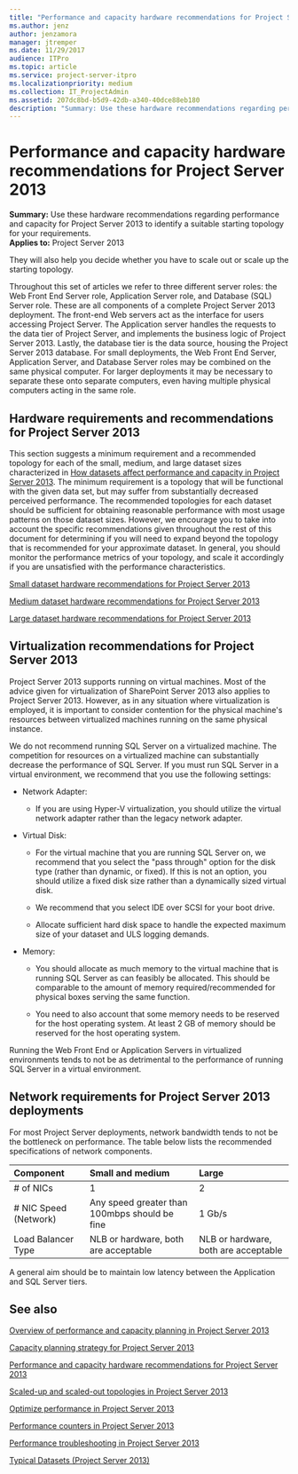 ```yaml
---
title: "Performance and capacity hardware recommendations for Project Server 2013"
ms.author: jenz
author: jenzamora
manager: jtremper
ms.date: 11/29/2017
audience: ITPro
ms.topic: article
ms.service: project-server-itpro
ms.localizationpriority: medium
ms.collection: IT_ProjectAdmin
ms.assetid: 207dc8bd-b5d9-42db-a340-40dce88eb180
description: "Summary: Use these hardware recommendations regarding performance and capacity for Project Server 2013 to identify a suitable starting topology for your requirements."
---
```


# Performance and capacity hardware recommendations for Project Server 2013
 
 **Summary:** Use these hardware recommendations regarding performance and capacity for Project Server 2013 to identify a suitable starting topology for your requirements.<br/>
**Applies to:** Project Server 2013
  
They will also help you decide whether you have to scale out or scale up the starting topology.
  
Throughout this set of articles we refer to three different server roles: the Web Front End Server role, Application Server role, and Database (SQL) Server role. These are all components of a complete Project Server 2013 deployment. The front-end Web servers act as the interface for users accessing Project Server. The Application server handles the requests to the data tier of Project Server, and implements the business logic of Project Server 2013. Lastly, the database tier is the data source, housing the Project Server 2013 database. For small deployments, the Web Front End Server, Application Server, and Database Server roles may be combined on the same physical computer. For larger deployments it may be necessary to separate these onto separate computers, even having multiple physical computers acting in the same role.
  
## Hardware requirements and recommendations for Project Server 2013

This section suggests a minimum requirement and a recommended topology for each of the small, medium, and large dataset sizes characterized in [How datasets affect performance and capacity in Project Server 2013](how-datasets-affect-performance-and-capacity-in-project-server-2013.md). The minimum requirement is a topology that will be functional with the given data set, but may suffer from substantially decreased perceived performance. The recommended topologies for each dataset should be sufficient for obtaining reasonable performance with most usage patterns on those dataset sizes. However, we encourage you to take into account the specific recommendations given throughout the rest of this document for determining if you will need to expand beyond the topology that is recommended for your approximate dataset. In general, you should monitor the performance metrics of your topology, and scale it accordingly if you are unsatisfied with the performance characteristics. 
  
[Small dataset hardware recommendations for Project Server 2013](small-dataset-hardware-recommendations-for-project-server-2013.md)
  
[Medium dataset hardware recommendations for Project Server 2013](medium-dataset-hardware-recommendations-for-project-server-2013.md)
  
[Large dataset hardware recommendations for Project Server 2013](large-dataset-hardware-recommendations-for-project-server-2013.md)
  
## Virtualization recommendations for Project Server 2013

Project Server 2013 supports running on virtual machines. Most of the advice given for virtualization of SharePoint Server 2013 also applies to Project Server 2013. However, as in any situation where virtualization is employed, it is important to consider contention for the physical machine's resources between virtualized machines running on the same physical instance.
  
We do not recommend running SQL Server on a virtualized machine. The competition for resources on a virtualized machine can substantially decrease the performance of SQL Server. If you must run SQL Server in a virtual environment, we recommend that you use the following settings:
  
- Network Adapter:
    
  - If you are using Hyper-V virtualization, you should utilize the virtual network adapter rather than the legacy network adapter.
    
- Virtual Disk: 
    
  - For the virtual machine that you are running SQL Server on, we recommend that you select the "pass through" option for the disk type (rather than dynamic, or fixed). If this is not an option, you should utilize a fixed disk size rather than a dynamically sized virtual disk.
    
  - We recommend that you select IDE over SCSI for your boot drive.
    
  - Allocate sufficient hard disk space to handle the expected maximum size of your dataset and ULS logging demands.
    
- Memory:
    
  - You should allocate as much memory to the virtual machine that is running SQL Server as can feasibly be allocated. This should be comparable to the amount of memory required/recommended for physical boxes serving the same function.
    
  - You need to also account that some memory needs to be reserved for the host operating system. At least 2 GB of memory should be reserved for the host operating system. 
    
Running the Web Front End or Application Servers in virtualized environments tends to not be as detrimental to the performance of running SQL Server in a virtual environment. 
  
## Network requirements for Project Server 2013 deployments

For most Project Server deployments, network bandwidth tends to not be the bottleneck on performance. The table below lists the recommended specifications of network components.
  
|**Component**|**Small and medium**|**Large**|
|:-----|:-----|:-----|
|# of NICs  <br/> |1  <br/> |2  <br/> |
|# NIC Speed (Network)  <br/> |Any speed greater than 100mbps should be fine  <br/> |1 Gb/s  <br/> |
|Load Balancer Type  <br/> |NLB or hardware, both are acceptable  <br/> |NLB or hardware, both are acceptable  <br/> |
   
A general aim should be to maintain low latency between the Application and SQL Server tiers.
  
## See also

[Overview of performance and capacity planning in Project Server 2013](overview-of-performance-and-capacity-planning-in-project-server-2013.md)
  
[Capacity planning strategy for Project Server 2013](capacity-planning-strategy-for-project-server-2013.md)
  
[Performance and capacity hardware recommendations for Project Server 2013](performance-and-capacity-hardware-recommendations-for-project-server-2013.md)
  
[Scaled-up and scaled-out topologies in Project Server 2013](scaled-up-and-scaled-out-topologies-in-project-server-2013.md)
  
[Optimize performance in Project Server 2013](optimize-performance-in-project-server-2013.md)
  
[Performance counters in Project Server 2013](performance-counters-in-project-server-2013.md)
  
[Performance troubleshooting in Project Server 2013](performance-troubleshooting-in-project-server-2013.md)

[Typical Datasets (Project Server 2013)](./project-server-2013-and-2016.md)